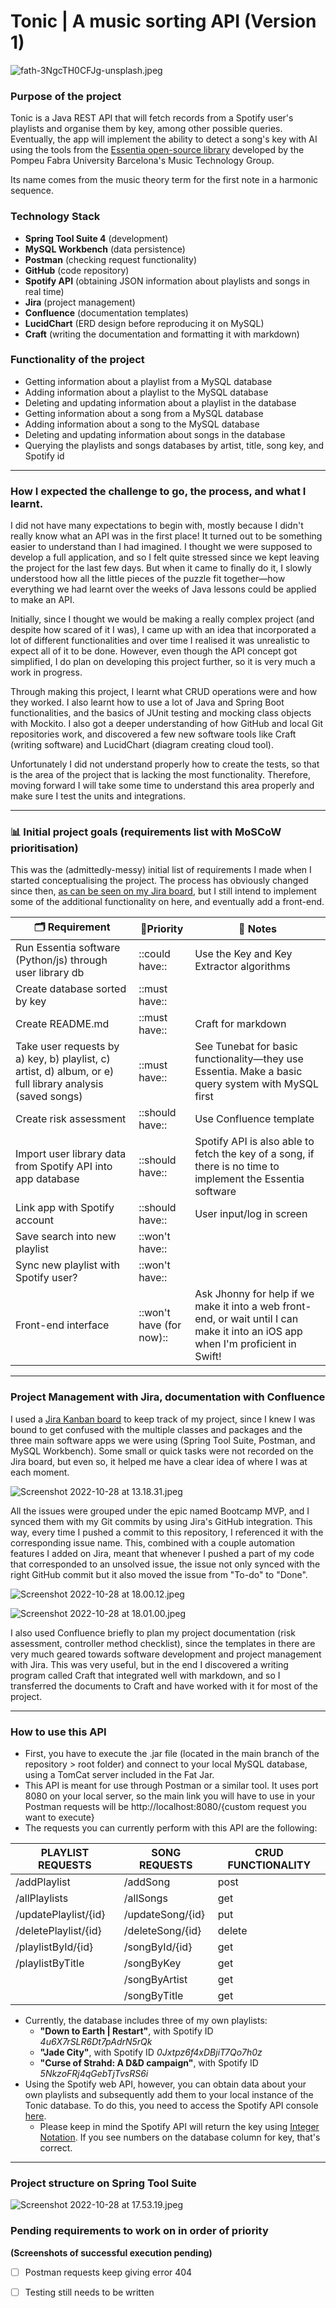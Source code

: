 # Tonic | A music sorting API (Version 1)

![fath-3NgcTH0CFJg-unsplash.jpeg](https://res.craft.do/user/full/a49dbab3-70d3-4ed6-6520-6324300d3ee7/A8EE52CB-946B-400C-BA80-4287AE66B9DB_2/ZM2piYSZnRJK7edVvy8diHnJ7wJuYo7LkjLkyRIdyR4z/fath-3NgcTH0CFJg-unsplash.jpeg)

### Purpose of the project

Tonic is a Java REST API that will fetch records from a Spotify user's playlists and organise them by key, among other possible queries. Eventually, the app will implement the ability to detect a song's key with AI using the tools from the [Essentia open-source library](https://essentia.upf.edu) developed by the Pompeu Fabra University Barcelona's Music Technology Group.

Its name comes from the music theory term for the first note in a harmonic sequence.

### Technology Stack

- **Spring Tool Suite 4** (development)
- **MySQL Workbench** (data persistence)
- **Postman** (checking request functionality)
- **GitHub** (code repository)
- **Spotify API** (obtaining JSON information about playlists and songs in real time)
- **Jira** (project management)
- **Confluence** (documentation templates)
- **LucidChart** (ERD design before reproducing it on MySQL)
- **Craft** (writing the documentation and formatting it with markdown)

### Functionality of the project

- Getting information about a playlist from a MySQL database
- Adding information about a playlist to the MySQL database
- Deleting and updating information about a playlist in the database
- Getting information about a song from a MySQL database
- Adding information about a song to the MySQL database
- Deleting and updating information about songs in the database
- Querying the playlists and songs databases by artist, title, song key, and Spotify id

---

### How I expected the challenge to go, the process, and what I learnt.

I did not have many expectations to begin with, mostly because I didn't really know what an API was in the first place! It turned out to be something easier to understand than I had imagined. I thought we were supposed to develop a full application, and so I felt quite stressed since we kept leaving the project for the last few days. But when it came to finally do it, I slowly understood how all the little pieces of the puzzle fit together—how everything we had learnt over the weeks of Java lessons could be applied to make an API.

Initially, since I thought we would be making a really complex project (and despite how scared of it I was), I came up with an idea that incorporated a lot of different functionalities and over time I realised it was unrealistic to expect all of it to be done. However, even though the API concept got simplified, I do plan on developing this project further, so it is very much a work in progress.

Through making this project, I learnt what CRUD operations were and how they worked. I also learnt how to use a lot of Java and Spring Boot functionalities, and the basics of JUnit testing and mocking class objects with Mockito. I also got a deeper understanding of how GitHub and local Git repositories work, and discovered a few new software tools like Craft (writing software) and LucidChart (diagram creating cloud tool).

Unfortunately I did not understand properly how to create the tests, so that is the area of the project that is lacking the most functionality. Therefore, moving forward I will take some time to understand this area properly and make sure I test the units and integrations.

---

### 📊 Initial project goals (requirements list with MoSCoW prioritisation)

This was the (admittedly-messy) initial list of requirements I made when I started conceptualising the project. The process has obviously changed since then, [as can be seen on my Jira board](https://anneklein.atlassian.net/jira/software/projects/KD/boards/4), but I still intend to implement some of the additional functionality on here, and eventually add a front-end.

| **🗂️ Requirement**                                                                                       | **📌Priority**           | **📝 Notes**                                                                                                                      |
| --------------------------------------------------------------------------------------------------------- | ------------------------ | --------------------------------------------------------------------------------------------------------------------------------- |
| Run Essentia software (Python/js) through user library db                                                 | ::could have::           | Use the Key and Key Extractor algorithms                                                                                          |
| Create database sorted by key                                                                             | ::must have::            |                                                                                                                                   |
| Create README.md                                                                                          | ::must have::            | Craft for markdown                                                                                                                |
| Take user requests by a) key, b) playlist, c) artist, d) album, or e) full library analysis (saved songs) | ::must have::            | See Tunebat for basic functionality—they use Essentia. Make a basic query system with MySQL first                                 |
| Create risk assessment                                                                                    | ::should have::          | Use Confluence template                                                                                                           |
| Import user library data from Spotify API into app database                                               | ::should have::          | Spotify API is also able to fetch the key of a song, if there is no time to implement the Essentia software                       |
| Link app with Spotify account                                                                             | ::should have::          | User input/log in screen                                                                                                          |
| Save search into new playlist                                                                             | ::won't have::           |                                                                                                                                   |
| Sync new playlist with Spotify user?                                                                      | ::won't have::           |                                                                                                                                   |
| Front-end interface                                                                                       | ::won't have (for now):: | Ask Jhonny for help if we make it into a web front-end, or wait until I can make it into an iOS app when I'm proficient in Swift! |

---

### Project Management with Jira, documentation with Confluence

I used a [Jira Kanban board](https://anneklein.atlassian.net/jira/software/projects/KD/boards/4) to keep track of my project, since I knew I was bound to get confused with the multiple classes and packages and the three main software apps we were using (Spring Tool Suite, Postman, and MySQL Workbench). Some small or quick tasks were not recorded on the Jira board, but even so, it helped me have a clear idea of where I was at each moment.

![Screenshot 2022-10-28 at 13.18.31.jpeg](https://res.craft.do/user/full/a49dbab3-70d3-4ed6-6520-6324300d3ee7/72A6CAB6-96ED-45CE-8D27-C3B3B78AB49D_2/ePwjZSjZsbnKpxjtZbHI9AIvEgq2t3y5Dgl7sCGY9Coz/Screenshot%202022-10-28%20at%2013.18.31.jpeg)

All the issues were grouped under the epic named Bootcamp MVP, and I synced them with my Git commits by using Jira's GitHub integration. This way, every time I pushed a commit to this repository, I referenced it with the corresponding issue name. This, combined with a couple automation features I added on Jira, meant that whenever I pushed a part of my code that corresponded to an unsolved issue, the issue not only synced with the right GitHub commit but it also moved the issue from "To-do" to "Done".

![Screenshot 2022-10-28 at 18.00.12.jpeg](https://res.craft.do/user/full/a49dbab3-70d3-4ed6-6520-6324300d3ee7/EA271AF2-D03A-43A4-86D5-448BEB64A334_2/cHQo4xOOHm11sFsBxckvEs3znP5usP9zKkI9lDVRlAsz/Screenshot%202022-10-28%20at%2018.00.12.jpeg)

![Screenshot 2022-10-28 at 18.01.00.jpeg](https://res.craft.do/user/full/a49dbab3-70d3-4ed6-6520-6324300d3ee7/7F096DE4-1687-466F-A679-A1A7DBA8FD9A_2/fAwdtq0Tw5qfZ0O4EGvbsF00p0ovHUmfMBj5UxwwgRsz/Screenshot%202022-10-28%20at%2018.01.00.jpeg)

I also used Confluence briefly to plan my project documentation (risk assessment, controller method checklist), since the templates in there are very much geared towards software development and project management with Jira. This was very useful, but in the end I discovered a writing program called Craft that integrated well with markdown, and so I transferred the documents to Craft and have worked with it for most of the project.

---

### How to use this API

- First, you have to execute the .jar file (located in the main branch of the repository > root folder) and connect to your local MySQL database, using a TomCat server included in the Fat Jar.
- This API is meant for use through Postman or a similar tool. It uses port 8080 on your local server, so the main link you will have to use in your Postman requests will be http://localhost:8080/{custom request you want to execute}
- The requests you can currently perform with this API are the following:

| **PLAYLIST REQUESTS** | **SONG REQUESTS** | **CRUD FUNCTIONALITY** |
| --------------------- | ----------------- | ---------------------- |
| /addPlaylist          | /addSong          | post                   |
| /allPlaylists         | /allSongs         | get                    |
| /updatePlaylist/{id}  | /updateSong/{id}  | put                    |
| /deletePlaylist/{id}  | /deleteSong/{id}  | delete                 |
| /playlistById/{id}    | /songById/{id}    | get                    |
| /playlistByTitle      | /songByKey        | get                    |
|                       | /songByArtist     | get                    |
|                       | /songByTitle      | get                    |

- Currently, the database includes three of my own playlists:
   - **"Down to Earth | Restart"**, with Spotify ID *4u6X7rSLR6Dt7pAdrN5rQk*
   - **"Jade City"**, with Spotify ID *0Jxtpz6f4xDBjiT7Qo7h0z*
   - **"Curse of Strahd: A D&D campaign"**, with Spotify ID *5NkzoFRj4qGebTjTvsRS6i*
- Using the Spotify web API, however, you can obtain data about your own playlists and subsequently add them to your local instance of the Tonic database. To do this, you need to access the Spotify API console [here](https://developer.spotify.com/console/).
   - Please keep in mind the Spotify API will return the key using [Integer Notation](https://en.wikipedia.org/wiki/Pitch_class). If you see numbers on the database column for key, that's correct.

---

### Project structure on Spring Tool Suite

![Screenshot 2022-10-28 at 17.53.19.jpeg](https://res.craft.do/user/full/a49dbab3-70d3-4ed6-6520-6324300d3ee7/doc/A2A4B267-75E3-43B4-A3D5-1D2796962086/D938EAAD-C96B-425C-B0AE-843D0E0CF0F4_2/9qAYF0P8Qpychfr8DbuLBWxQQk8gzSGuk2AnPGPLzWIz/Screenshot%202022-10-28%20at%2017.53.19.jpeg)

### Pending requirements to work on in order of priority

**(Screenshots of successful execution pending)**

- [ ] Postman requests keep giving error 404
- [ ] Testing still needs to be written

